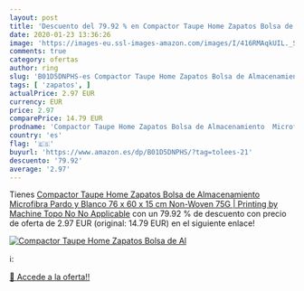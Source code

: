 ```yaml
---
layout: post
title: 'Descuento del 79.92 % en Compactor Taupe Home Zapatos Bolsa de Al'
date: 2020-01-23 13:36:26
image: 'https://images-eu.ssl-images-amazon.com/images/I/416RMAqkUIL._SL200_.jpg'
comments: true
category: ofertas
author: ring
slug: 'B01D5DNPHS-es Compactor Taupe Home Zapatos Bolsa de Almacenamiento...'
tags: [ 'zapatos', ]
actualPrice: 2.97 EUR
currency: EUR
price: 2.97
comparePrice: 14.79 EUR
prodname: 'Compactor Taupe Home Zapatos Bolsa de Almacenamiento  Microfibra  Pardo y Blanco  76 x 60 x 15 cm  Non-Woven 75G | Printing by Machine  Topo  No No Applicable'
country: 'es'
flag: '🇪🇸'
buyurl: 'https://www.amazon.es/dp/B01D5DNPHS/?tag=tolees-21'
descuento: '79.92'
average: '2.97'
---
```


Tienes [Compactor Taupe Home Zapatos Bolsa de Almacenamiento  Microfibra  Pardo y Blanco  76 x 60 x 15 cm  Non-Woven 75G | Printing by Machine  Topo  No No Applicable](https://www.amazon.es/dp/B01D5DNPHS/?tag=tolees-21) con un 79.92 % de descuento con precio de oferta de 2.97 EUR (original: 14.79 EUR) en el siguiente enlace!

[![Compactor Taupe Home Zapatos Bolsa de Al](https://images-eu.ssl-images-amazon.com/images/I/416RMAqkUIL._SL200_.jpg)](https://www.amazon.es/dp/B01D5DNPHS/?tag=tolees-21)

ℹ️:


[🛒 Accede a la oferta!!](https://www.amazon.es/dp/B01D5DNPHS/?tag=tolees-21)
